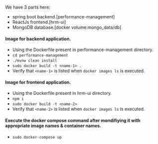 We have 3 parts here: 
- spring boot backend.[performance-management]
- ReactJs frontend.[hrm-ui]
- MongoDB database.[docker volume:mongo_data/db]

#### Image for backend application.
- Using the Dockerfile present in performance-management directory.
- `cd performance-management`
- `./mvnw clean install`
- `sudo docker build -t <name-1> .`  
- Verify that `<name-1>` is listed when `docker images ls` is executed.

#### Image for frontend application.
- Using the Dockerfile present in hrm-ui directory.
- `npm i` 
- `sudo docker build -t <name-2>`
- Verify that `<name-2>` is listed when `docker images ls` is executed.

#### Execute the docker compose command after mondifiying it with appropriate image names & container names. 
- `sudo docker-compose up`